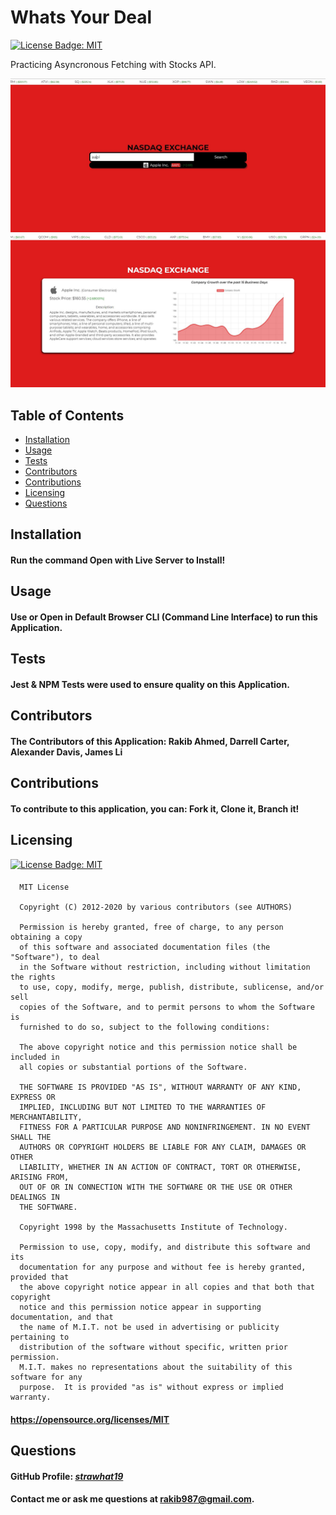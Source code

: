 # Whats Your Deal

[![License Badge: MIT](https://img.shields.io/badge/License-MIT-blue.svg)](https://opensource.org/licenses/MIT)

Practicing Asyncronous Fetching with Stocks API.

![Screenshot of Application](./public/assets/screenshot1cropt.jpg)
![Screenshot of Application 2](./public/assets/screenshot2.jpg)

## Table of Contents  
* [Installation](#installation)  
* [Usage](#usage) 
* [Tests](#tests)
* [Contributors](#contributors)
* [Contributions](#contributions)
* [Licensing](#licensing)
* [Questions](#questions)

## Installation
#### Run the command Open with Live Server to Install!

## Usage
#### Use or Open in Default Browser CLI (Command Line Interface) to run this Application.

## Tests
#### Jest & NPM Tests were used to ensure quality on this Application.

## Contributors
#### The Contributors of this Application: Rakib Ahmed, Darrell Carter, Alexander Davis, James Li

## Contributions
#### To contribute to this application, you can: Fork it, Clone it, Branch it!

## Licensing
[![License Badge: MIT](https://img.shields.io/badge/License-MIT-blue.svg)](https://opensource.org/licenses/MIT)
#### 
      MIT License

      Copyright (C) 2012-2020 by various contributors (see AUTHORS)

      Permission is hereby granted, free of charge, to any person obtaining a copy
      of this software and associated documentation files (the "Software"), to deal
      in the Software without restriction, including without limitation the rights
      to use, copy, modify, merge, publish, distribute, sublicense, and/or sell
      copies of the Software, and to permit persons to whom the Software is
      furnished to do so, subject to the following conditions:

      The above copyright notice and this permission notice shall be included in
      all copies or substantial portions of the Software.

      THE SOFTWARE IS PROVIDED "AS IS", WITHOUT WARRANTY OF ANY KIND, EXPRESS OR
      IMPLIED, INCLUDING BUT NOT LIMITED TO THE WARRANTIES OF MERCHANTABILITY,
      FITNESS FOR A PARTICULAR PURPOSE AND NONINFRINGEMENT. IN NO EVENT SHALL THE
      AUTHORS OR COPYRIGHT HOLDERS BE LIABLE FOR ANY CLAIM, DAMAGES OR OTHER
      LIABILITY, WHETHER IN AN ACTION OF CONTRACT, TORT OR OTHERWISE, ARISING FROM,
      OUT OF OR IN CONNECTION WITH THE SOFTWARE OR THE USE OR OTHER DEALINGS IN
      THE SOFTWARE.
      
      Copyright 1998 by the Massachusetts Institute of Technology.

      Permission to use, copy, modify, and distribute this software and its
      documentation for any purpose and without fee is hereby granted, provided that
      the above copyright notice appear in all copies and that both that copyright
      notice and this permission notice appear in supporting documentation, and that
      the name of M.I.T. not be used in advertising or publicity pertaining to
      distribution of the software without specific, written prior permission.
      M.I.T. makes no representations about the suitability of this software for any
      purpose.  It is provided "as is" without express or implied warranty.
#### https://opensource.org/licenses/MIT

## Questions
#### GitHub Profile: [*strawhat19*](https://github.com/strawhat19)
#### Contact me or ask me questions at [rakib987@gmail.com](mailto:rakib987@gmail.com).
